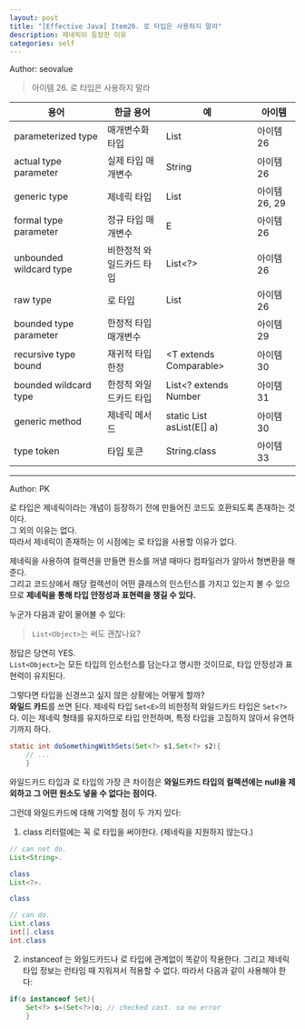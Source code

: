 ```yaml
---
layout: post
title: "[Effective Java] Item26. 로 타입은 사용하지 말라"
description: 제네릭이 등장한 이유
categories: self
---
```


Author: seovalue

> 아이템 26. 로 타입은 사용하지 말라

| 용어                      | 한글 용어         | 예                                | 아이템        |
|-------------------------|---------------|----------------------------------|------------|
| parameterized type      | 매개변수화 타입      | List<String>                     | 아이템 26     |
| actual type parameter   | 실제 타입 매개변수    | String                           | 아이템 26     |
| generic type            | 제네릭 타입        | List<E>                          | 아이템 26, 29 |
| formal type parameter   | 정규 타입 매개변수    | E                                | 아이템 26     |
| unbounded wildcard type | 비한정적 와일드카드 타입 | List<?>                          | 아이템 26     |
| raw type                | 로 타입          | List                             | 아이템 26     |
| bounded type parameter  | 한정적 타입 매개변수   | <E extends Number>               | 아이템 29     |
| recursive type bound    | 재귀적 타입 한정     | <T extends Comparable<T>>        | 아이템 30     |
| bounded wildcard type   | 한정적 와일드카드 타입  | List<? extends Number            | 아이템 31     |
| generic method          | 제네릭 메서드       | static <E> List<E> asList(E[] a) | 아이템 30     |
| type token              | 타입 토큰         | String.class                     | 아이템 33     |

_____

Author: PK

로 타입은 제네릭이라는 개념이 등장하기 전에 만들어진 코드도 호환되도록 존재하는 것이다.<br>
그 외의 이유는 없다.<br>
따라서 제네릭이 존재하는 이 시점에는 로 타입을 사용할 이유가 없다.<br>

제네릭을 사용하여 컬렉션을 만들면 원소를 꺼낼 때마다 컴파일러가 알아서 형변환을 해준다.<br>
그리고 코드상에서 해당 컬렉션이 어떤 클래스의 인스턴스를 가지고 있는지 볼 수 있으므로
**제네릭을 통해 타입 안정성과 표현력을 챙길 수 있다.**<br>

누군가 다음과 같이 물어볼 수 있다:
> `List<Object>`는 써도 괜찮나요?

정답은 당연히 YES.<br>
`List<Object>`는 모든 타입의 인스턴스를 담는다고 명시한 것이므로, 타입 안정성과 표현력이 유지된다.<br>

그렇다면 타입을 신경쓰고 싶지 않은 상황에는 어떻게 할까?<br>
**와일드 카드**를 쓰면 된다. 제네릭 타입 `Set<E>`의 비한정적 와일드카드 타입은 `Set<?>`다. 이는 제네릭 형태를 유지하므로 타입 안전하며, 특정 타입을 고집하지 않아서 유연하기까지 하다.

```java
static int doSomethingWithSets(Set<?> s1,Set<?> s2){
    // ...
    }
```

와일드카드 타입과 로 타입의 가장 큰 차이점은
**와일드카드 타입의 컬렉션에는 null을 제외하고 그 어떤 원소도 넣을 수 없다는 점이다.**<br>

그런데 와일드카드에 대해 기억할 점이 두 가지 있다:

1. class 리터럴에는 꼭 로 타입을 써야한다. (제네릭을 지원하지 않는다.)

```java
// can not do.
List<String>.

class
List<?>.

class

// can do.
List.class
int[].class
int.class
```

2. instanceof 는 와일드카드나 로 타입에 관계없이 똑같이 작용한다. 그리고 제네릭 타입 정보는 런타임 때 지워져서 적용할 수 없다. 따라서 다음과 같이 사용해야 한다:

```java
if(o instanceof Set){
    Set<?> s=(Set<?>)o; // checked cast. so no error
    }
```
